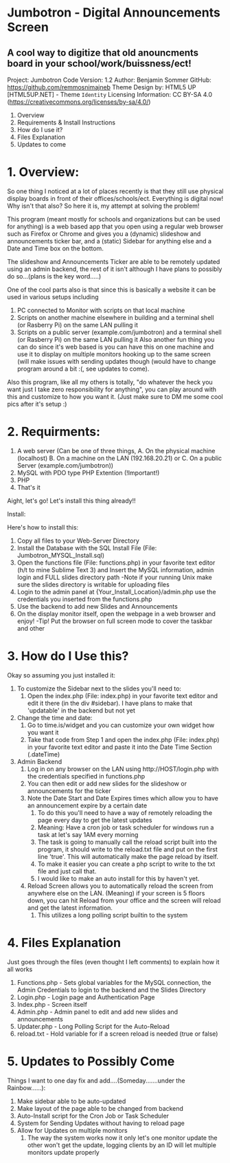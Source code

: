 # Jumbotron - Digital Announcements Screen
## A cool way to digitize that old anouncments board in your school/work/buissness/ect!
Project: Jumbotron
Code Version: 1.2
Author: Benjamin Sommer
GitHub: https://github.com/remmosnimajneb
Theme Design by: HTML5 UP [HTML5UP.NET] - Theme `Identity`
Licensing Information: CC BY-SA 4.0 (https://creativecommons.org/licenses/by-sa/4.0/)

1. Overview
2. Requirements & Install Instructions
3. How do I use it?
4. Files Explanation
5. Updates to come

# 1. Overview:
So one thing I noticed at a lot of places recently is that they still use physical display boards in front of their offices/schools/ect.
Everything is digital now! Why isn't that also?
So here it is, my attempt at solving the problem!

This program (meant mostly for schools and organizations but can be used for anything) is a web based app that you open using a regular web browser such as Firefox or Chrome and gives you a (dynamic) slideshow and announcements ticker bar, and a (static) Sidebar for anything else and a Date and Time box on the bottom.

The slideshow and Announcements Ticker are able to be remotely updated using an admin backend, the rest of it isn't although I have plans to possibly do so...(plans is the key word.....)

One of the cool parts also is that since this is basically a website it can be used in various setups including
1. PC connected to Monitor with scripts on that local machine
2. Scripts on another machine elsewhere in building and a terminal shell (or Rasberry Pi) on the same LAN pulling it
3. Scripts on a public server (example.com/jumbotron) and a terminal shell (or Rasberry Pi) on the same LAN pulling it
Also another fun thing you can do since it's web based is you can have this on one machine and use it to display on multiple monitors hooking up to the same screen (will make issues with sending updates though (would have to change program around a bit :(, see updates to come).

Also this program, like all my others is totally, "do whatever the heck you want just I take zero responsibility for anything", you can play around with this and customize to how you want it. (Just make sure to DM me some cool pics after it's setup :)

# 2. Requirments:

1. A web server (Can be one of three things, A. On the physical machine (localhost) B. On a machine on the LAN (192.168.20.21) or C. On a public Server (example.com/jumbotron))
2. MySQL with PDO type PHP Extention (!Important!)
3. PHP
4. That's it

Aight, let's go! Let's install this thing already!!

Install: 

Here's how to install this:
1. Copy all files to your Web-Server Directory
2. Install the Database with the SQL Install File (File: Jumbotron_MYSQL_Install.sql)
3. Open the functions file (File: functions.php) in your favorite text editor (h/t to mine Sublime Text 3) and Insert the MySQL information, admin login and FULL slides directory path
	-Note if your running Unix make sure the slides directory is writable for uploading files
4. Login to the admin panel at {Your_Install_Location}/admin.php use the credentials you inserted from the functions.php
5. Use the backend to add new Slides and Announcements
6. On the display monitor itself, open the webpage in a web browser and enjoy!
	-Tip! Put the browser on full screen mode to cover the taskbar and other 

# 3. How do I Use this?
Okay so assuming you just installed it:
	
1. To customize the Sidebar next to the slides you'll need to:
	1. Open the index.php (File: index.php) in your favorite text editor and edit it there (in the div #sidebar). I have plans to make that 'updatable' in the backend but not yet
2. Change the time and date:
	1. Go to time.is/widget and you can customize your own widget how you want it
	2. Take that code from Step 1 and open the index.php (File: index.php) in your favorite text editor and paste it into the Date Time Section (.dateTime)
3. Admin Backend
	1. Log in on any browser on the LAN using http://HOST/login.php with the credentials specified in functions.php
	2. You can then edit or add new slides for the slideshow or announcements for the ticker
	3. Note the Date Start and Date Expires times which allow you to have an announcement expire by a certain date
		1. To do this you'll need to have a way of remotely reloading the page every day to get the latest updates
		2. Meaning: Have a cron job or task scheduler for windows run a task at let's say 1AM every morning
		3. The task is going to manually call the reload script built into the program, it should write to the reload.txt file and put on the first line 'true'. This will automatically make the page reload by itself.
		4. To make it easier you can create a php script to write to the txt file and just call that.
		5. I would like to make an auto install for this by haven't yet.
	4. Reload Screen allows you to automatically reload the screen from anywhere else on the LAN. (Meaning) if your screen is 5 floors down, you can hit Reload from your office and the screen will reload and get the latest information.
		1. This utilizes a long polling script builtin to the system


# 4. Files Explanation
Just goes through the files (even thought I left comments) to explain how it all works
1. Functions.php - Sets global variables for the MySQL connection, the Admin Credentials to login to the backend and the Slides Directory
2. Login.php - Login page and Authentication Page
3. Index.php - Screen itself
4. Admin.php - Admin panel to edit and add new slides and announcements
5. Updater.php - Long Polling Script for the Auto-Reload
6. reload.txt - Hold variable for if a screen reload is needed (true or false)

# 5. Updates to Possibly Come
Things I want to one day fix and add....(Someday.......under the Rainbow......):
1. Make sidebar able to be auto-updated
2. Make layout of the page able to be changed from backend
3. Auto-Install script for the Cron Job or Task Scheduler
4. System for Sending Updates without having to reload page
5. Allow for Updates on multiple monitors
	1. The way the system works now it only let's one monitor update the other won't get the update, logging clients by an ID will let multiple monitors update properly